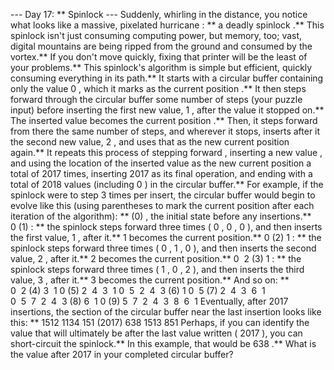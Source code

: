 --- Day 17: ** Spinlock ---
Suddenly, whirling in the distance, you notice what looks like a massive,
pixelated hurricane
: ** a deadly
spinlock
.** This spinlock isn't just consuming computing power, but memory, too; vast, digital mountains are being ripped from the ground and consumed by the vortex.**
If you don't move quickly, fixing that printer will be the least of your problems.**
This spinlock's algorithm is simple but efficient, quickly consuming everything in its path.** It starts with a circular buffer containing only the value
0
, which it marks as the
current position
.** It then steps forward through the circular buffer some number of steps (your puzzle input) before inserting the first new value,
1
, after the value it stopped on.**  The inserted value becomes the
current position
.** Then, it steps forward from there the same number of steps, and wherever it stops, inserts after it the second new value,
2
, and uses that as the new
current position
again.**
It repeats this process of
stepping forward
,
inserting a new value
, and
using the location of the inserted value as the new current position
a total of
2017
times, inserting
2017
as its final operation, and ending with a total of
2018
values (including
0
) in the circular buffer.**
For example, if the spinlock were to step
3
times per insert, the circular buffer would begin to evolve like this (using parentheses to mark the current position after each iteration of the algorithm): **
(0)
, the initial state before any insertions.**
0 (1)
: ** the spinlock steps forward three times (
0
,
0
,
0
), and then inserts the first value,
1
, after it.**
1
becomes the current position.**
0 (2) 1
: ** the spinlock steps forward three times (
0
,
1
,
0
), and then inserts the second value,
2
, after it.**
2
becomes the current position.**
0  2 (3) 1
: ** the spinlock steps forward three times (
1
,
0
,
2
), and then inserts the third value,
3
, after it.**
3
becomes the current position.**
And so on: **
0  2 (4) 3  1
0 (5) 2  4  3  1
0  5  2  4  3 (6) 1
0  5 (7) 2  4  3  6  1
0  5  7  2  4  3 (8) 6  1
0 (9) 5  7  2  4  3  8  6  1
Eventually, after 2017 insertions, the section of the circular buffer near the last insertion looks like this: **
1512  1134  151 (2017) 638  1513  851
Perhaps, if you can identify the value that will ultimately be
after
the last value written (
2017
), you can short-circuit the spinlock.**  In this example, that would be
638
.**
What is the value after
2017
in your completed circular buffer?
